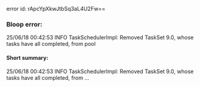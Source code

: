 error id: rApcYpXkwJtbSq3aL4U2Fw==
### Bloop error:

25/06/18 00:42:53 INFO TaskSchedulerImpl: Removed TaskSet 9.0, whose tasks have all completed, from pool
#### Short summary: 

25/06/18 00:42:53 INFO TaskSchedulerImpl: Removed TaskSet 9.0, whose tasks have all completed, from ...